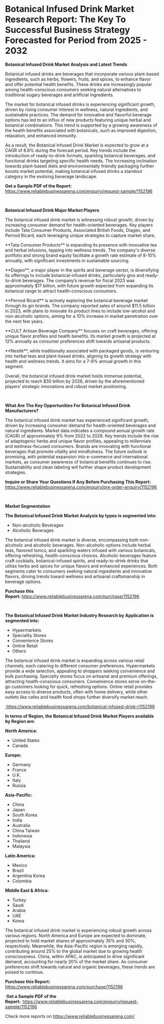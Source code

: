 <p><h1>Botanical Infused Drink Market Research Report: The Key To Successful Business Strategy Forecasted for Period from 2025 - 2032</h1></p><p><strong>Botanical Infused Drink Market Analysis and Latest Trends</strong></p>
<p><p>Botanical infused drinks are beverages that incorporate various plant-based ingredients, such as herbs, flowers, fruits, and spices, to enhance flavor and offer potential health benefits. These drinks are increasingly popular among health-conscious consumers seeking natural alternatives to traditional sugary beverages and artificial ingredients. </p><p>The market for botanical infused drinks is experiencing significant growth, driven by rising consumer interest in wellness, natural ingredients, and sustainable practices. The demand for innovative and flavorful beverage options has led to an influx of new products featuring unique herbal and botanical combinations. This trend is supported by a growing awareness of the health benefits associated with botanicals, such as improved digestion, relaxation, and enhanced immunity.</p><p>As a result, the Botanical Infused Drink Market is expected to grow at a CAGR of 8.8% during the forecast period. Key trends include the introduction of ready-to-drink formats, sparkling botanical beverages, and functional drinks targeting specific health needs. The increasing inclination towards plant-based diets and environmentally friendly packaging further boosts market potential, making botanical infused drinks a standout category in the evolving beverage landscape.</p></p>
<p><strong>Get a Sample PDF of the Report:&nbsp;</strong> <a href="https://www.reliablebusinessarena.com/enquiry/request-sample/1152196?utm_campaign=2137&utm_medium=2&utm_source=Github&utm_content=ia&utm_term=05042025&utm_id=botanical-infused-drink">https://www.reliablebusinessarena.com/enquiry/request-sample/1152196</a></p>
<p>&nbsp;</p>
<p><strong>Botanical Infused Drink Major Market Players</strong></p>
<p><p>The botanical infused drink market is witnessing robust growth, driven by increasing consumer demand for health-oriented beverages. Key players include Tata Consumer Products, Associated British Foods, Diageo, and Pernod Ricard, each leveraging unique strategies to capture market share.</p><p>**Tata Consumer Products** is expanding its presence with innovative tea and herbal infusions, tapping into wellness trends. The company's diverse portfolio and strong brand equity facilitate a growth rate estimate of 8-10% annually, with significant investments in sustainable sourcing.</p><p>**Diageo**, a major player in the spirits and beverage sector, is diversifying its offerings to include botanical-infused drinks, particularly gins and ready-to-drink beverages. The company’s revenue for fiscal 2023 was approximately $17 billion, with future growth expected from expanding its botanical range to attract health-conscious consumers.</p><p>**Pernod Ricard** is actively exploring the botanical beverage market through its gin brands. The company reported sales of around $11.5 billion in 2023, with plans to innovate its product lines to include low-alcohol and non-alcoholic options, aiming for a 10% increase in market penetration over the next few years.</p><p>**CULT Artisan Beverage Company** focuses on craft beverages, offering unique flavor profiles and health benefits. Its market growth is projected at 12% annually as consumer preferences shift towards artisanal products.</p><p>**Nestlé**, while traditionally associated with packaged goods, is venturing into herbal teas and plant-based drinks, aligning its growth strategy with health and wellness trends. It aims for a 7-9% annual growth in this segment.</p><p>Overall, the botanical infused drink market holds immense potential, projected to reach $30 billion by 2026, driven by the aforementioned players’ strategic innovations and robust market positioning.</p></p>
<p>&nbsp;</p>
<p><strong>What Are The Key Opportunities For Botanical Infused Drink Manufacturers?</strong></p>
<p><p>The botanical infused drink market has experienced significant growth, driven by increasing consumer demand for health-oriented beverages and natural ingredients. Market data indicates a compound annual growth rate (CAGR) of approximately 9% from 2022 to 2028. Key trends include the rise of adaptogenic herbs and unique flavor profiles, appealing to millennials and wellness-focused consumers. Brands are innovating with functional beverages that promote vitality and mindfulness. The future outlook is promising, with potential expansion into e-commerce and international markets, as consumer awareness of botanical benefits continues to rise. Sustainability and clean labeling will further shape product development strategies.</p></p>
<p><strong>Inquire or Share Your Questions If Any Before Purchasing This Report:</strong> <a href="https://www.reliablebusinessarena.com/enquiry/pre-order-enquiry/1152196?utm_campaign=2137&utm_medium=2&utm_source=Github&utm_content=ia&utm_term=05042025&utm_id=botanical-infused-drink">https://www.reliablebusinessarena.com/enquiry/pre-order-enquiry/1152196</a></p>
<p>&nbsp;</p>
<p><strong>Market Segmentation</strong></p>
<p><strong>The Botanical Infused Drink Market Analysis by types is segmented into:</strong></p>
<p><ul><li>Non-alcoholic Beverages</li><li>Alcoholic Beverages</li></ul></p>
<p><p>The botanical infused drink market is diverse, encompassing both non-alcoholic and alcoholic beverages. Non-alcoholic options include herbal teas, flavored tonics, and sparkling waters infused with various botanicals, offering refreshing, health-conscious choices. Alcoholic beverages feature craft cocktails, botanical-infused spirits, and ready-to-drink drinks that utilize herbs and spices for unique flavors and enhanced experiences. Both segments cater to consumers seeking natural ingredients and innovative flavors, driving trends toward wellness and artisanal craftsmanship in beverage options.</p></p>
<p><strong>Purchase this Report:&nbsp;</strong><a href="https://www.reliablebusinessarena.com/purchase/1152196?utm_campaign=2137&utm_medium=2&utm_source=Github&utm_content=ia&utm_term=05042025&utm_id=botanical-infused-drink">https://www.reliablebusinessarena.com/purchase/1152196</a></p>
<p>&nbsp;</p>
<p><strong>The Botanical Infused Drink Market Industry Research by Application is segmented into:</strong></p>
<p><ul><li>Hypermarkets</li><li>Speciality Stores</li><li>Convenience Stores</li><li>Online Retail</li><li>Others</li></ul></p>
<p><p>The botanical infused drink market is expanding across various retail channels, each catering to different consumer preferences. Hypermarkets provide a wide selection, appealing to shoppers seeking convenience and bulk purchasing. Specialty stores focus on artisanal and premium offerings, attracting health-conscious consumers. Convenience stores serve on-the-go customers looking for quick, refreshing options. Online retail provides easy access to diverse products, often with home delivery, while other outlets like cafes and health food shops further diversify market reach.</p></p>
<p><a href="https://www.reliablebusinessarena.com/botanical-infused-drink-r1152196?utm_campaign=2137&utm_medium=2&utm_source=Github&utm_content=ia&utm_term=05042025&utm_id=botanical-infused-drink">&nbsp;https://www.reliablebusinessarena.com/botanical-infused-drink-r1152196</a></p>
<p><strong>In terms of Region, the Botanical Infused Drink Market Players available by Region are:</strong></p>
<p>
    <p> <strong> North America: </strong>
        <ul>
            <li>United States</li>
            <li>Canada</li>
        </ul>
        </p> 
    <p> <strong> Europe: </strong>
        <ul>
            <li>Germany</li>
            <li>France</li>
            <li>U.K.</li>
            <li>Italy</li>
            <li>Russia</li>
        </ul>
        </p> 
    <p> <strong> Asia-Pacific: </strong>
        <ul>
            <li>China</li>
            <li>Japan</li>
            <li>South Korea</li>
            <li>India</li>
            <li>Australia</li>
            <li>China Taiwan</li>
            <li>Indonesia</li>
            <li>Thailand</li>
            <li>Malaysia</li>
        </ul>
        </p> 
    <p> <strong> Latin America: </strong>
        <ul>
            <li>Mexico</li>
            <li>Brazil</li>
            <li>Argentina Korea</li>
            <li>Colombia</li>
        </ul>
        </p> 
    <p> <strong> Middle East & Africa: </strong>
        <ul>
            <li>Turkey</li>
            <li>Saudi</li>
            <li>Arabia</li>
            <li>UAE</li>
            <li>Korea</li>
        </ul>
    </p>
    </p>
<p><p>The botanical infused drink market is experiencing robust growth across various regions. North America and Europe are expected to dominate, projected to hold market shares of approximately 35% and 30%, respectively. Meanwhile, the Asia-Pacific region is emerging rapidly, contributing around 25% to the global market due to growing health consciousness. China, within APAC, is anticipated to drive significant demand, accounting for nearly 20% of the market share. As consumer preferences shift towards natural and organic beverages, these trends are poised to continue.</p></p>
<p><strong>Purchase this Report: </strong><a href="https://www.reliablebusinessarena.com/purchase/1152196?utm_campaign=2137&utm_medium=2&utm_source=Github&utm_content=ia&utm_term=05042025&utm_id=botanical-infused-drink">https://www.reliablebusinessarena.com/purchase/1152196</a></p>
<p>&nbsp;<strong>Get a Sample PDF of the Report:&nbsp;&nbsp;</strong><a href="https://www.reliablebusinessarena.com/enquiry/request-sample/1152196?utm_campaign=2137&utm_medium=2&utm_source=Github&utm_content=ia&utm_term=05042025&utm_id=botanical-infused-drink">https://www.reliablebusinessarena.com/enquiry/request-sample/1152196</a></p>
<p><strong></strong></p>
<p>Check more reports on <a href="https://www.reliablebusinessarena.com/?utm_campaign=2137&utm_medium=2&utm_source=Github&utm_content=ia&utm_term=05042025&utm_id=botanical-infused-drink">https://www.reliablebusinessarena.com/</a></p>